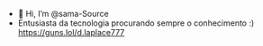 - 👋 Hi, I’m @sama-Source
- Entusiasta da tecnologia procurando sempre o conhecimento :)
https://guns.lol/d.laplace777
<!---
sama-Source/sama-Source is a ✨ special ✨ repository because its `README.md` (this file) appears on your GitHub profile.
You can click the Preview link to take a look at your changes.
--->
